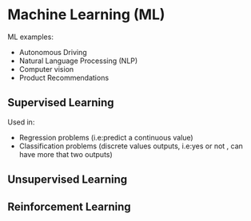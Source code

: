 # Machine Learning (ML)
ML examples:
<ul> 
  <li> Autonomous Driving </li>
  <li> Natural Language Processing (NLP) </li>
  <li> Computer vision </li>
  <li> Product Recommendations </li>
</ul>

## Supervised Learning 

Used in:
<ul>
  <li> Regression problems (i.e:predict a continuous value) </li>
  <li> Classification problems (discrete values outputs, i.e:yes or not , can have more that two outputs)</li>
</ul>
  
## Unsupervised Learning
## Reinforcement Learning
